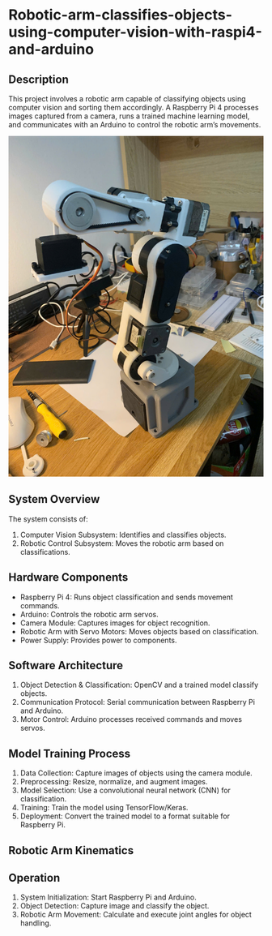 # Robotic-arm-classifies-objects-using-computer-vision-with-raspi4-and-arduino

## Description

This project involves a robotic arm capable of classifying objects using computer vision and sorting them accordingly. A Raspberry Pi 4 processes images captured from a camera, runs a trained machine learning model, and communicates with an Arduino to control the robotic arm’s movements.

![image alt](https://github.com/Ngoc411/Robotic-arm-classifies-objects-using-computer-vision-with-raspi4-and-arduino/blob/54c9f63219aa35e4910f3e36349a6c0ea116569f/z6263065847922_1003b7cafe9a5f4616814465f5f8eb61.jpg)

## System Overview

The system consists of:
1. Computer Vision Subsystem: Identifies and classifies objects.
2. Robotic Control Subsystem: Moves the robotic arm based on classifications.

## Hardware Components

- Raspberry Pi 4: Runs object classification and sends movement commands.
- Arduino: Controls the robotic arm servos.
- Camera Module: Captures images for object recognition.
- Robotic Arm with Servo Motors: Moves objects based on classification.
- Power Supply: Provides power to components.

## Software Architecture

1. Object Detection & Classification: OpenCV and a trained model classify objects.
2. Communication Protocol: Serial communication between Raspberry Pi and Arduino.
3. Motor Control: Arduino processes received commands and moves servos.

## Model Training Process

1. Data Collection: Capture images of objects using the camera module.
2. Preprocessing: Resize, normalize, and augment images.
3. Model Selection: Use a convolutional neural network (CNN) for classification.
4. Training: Train the model using TensorFlow/Keras.
5. Deployment: Convert the trained model to a format suitable for Raspberry Pi.

## Robotic Arm Kinematics

## Operation

1. System Initialization: Start Raspberry Pi and Arduino.
2. Object Detection: Capture image and classify the object.
3. Robotic Arm Movement: Calculate and execute joint angles for object handling.
